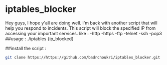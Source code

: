 # iptables_blocker
Hey guys, I hope y'all are doing well. I'm back with another script that will help you respond to incidents.
This script will block the specified IP from accessing your important services.
  like :
-http
-https
-ftp
-telnet
-ssh 
-pop3 
##usage : 
./iptables {ip_blocked]

##install the script : 
```bash  
git clone https://https://github.com/badrchoukri/iptables_blocker.git
